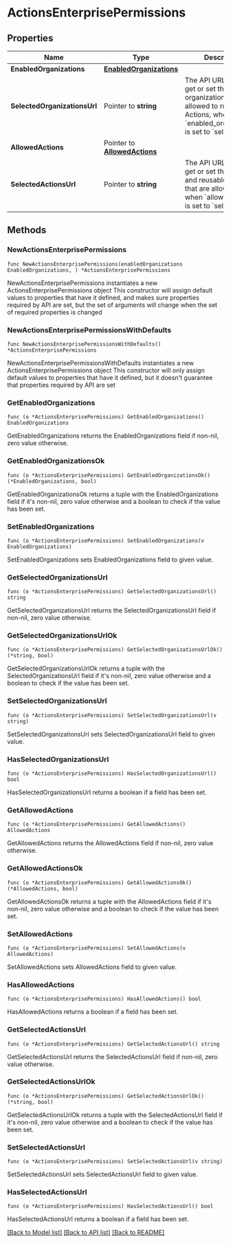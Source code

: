 # ActionsEnterprisePermissions

## Properties

Name | Type | Description | Notes
------------ | ------------- | ------------- | -------------
**EnabledOrganizations** | [**EnabledOrganizations**](EnabledOrganizations.md) |  | 
**SelectedOrganizationsUrl** | Pointer to **string** | The API URL to use to get or set the selected organizations that are allowed to run GitHub Actions, when &#x60;enabled_organizations&#x60; is set to &#x60;selected&#x60;. | [optional] 
**AllowedActions** | Pointer to [**AllowedActions**](AllowedActions.md) |  | [optional] 
**SelectedActionsUrl** | Pointer to **string** | The API URL to use to get or set the actions and reusable workflows that are allowed to run, when &#x60;allowed_actions&#x60; is set to &#x60;selected&#x60;. | [optional] 

## Methods

### NewActionsEnterprisePermissions

`func NewActionsEnterprisePermissions(enabledOrganizations EnabledOrganizations, ) *ActionsEnterprisePermissions`

NewActionsEnterprisePermissions instantiates a new ActionsEnterprisePermissions object
This constructor will assign default values to properties that have it defined,
and makes sure properties required by API are set, but the set of arguments
will change when the set of required properties is changed

### NewActionsEnterprisePermissionsWithDefaults

`func NewActionsEnterprisePermissionsWithDefaults() *ActionsEnterprisePermissions`

NewActionsEnterprisePermissionsWithDefaults instantiates a new ActionsEnterprisePermissions object
This constructor will only assign default values to properties that have it defined,
but it doesn't guarantee that properties required by API are set

### GetEnabledOrganizations

`func (o *ActionsEnterprisePermissions) GetEnabledOrganizations() EnabledOrganizations`

GetEnabledOrganizations returns the EnabledOrganizations field if non-nil, zero value otherwise.

### GetEnabledOrganizationsOk

`func (o *ActionsEnterprisePermissions) GetEnabledOrganizationsOk() (*EnabledOrganizations, bool)`

GetEnabledOrganizationsOk returns a tuple with the EnabledOrganizations field if it's non-nil, zero value otherwise
and a boolean to check if the value has been set.

### SetEnabledOrganizations

`func (o *ActionsEnterprisePermissions) SetEnabledOrganizations(v EnabledOrganizations)`

SetEnabledOrganizations sets EnabledOrganizations field to given value.


### GetSelectedOrganizationsUrl

`func (o *ActionsEnterprisePermissions) GetSelectedOrganizationsUrl() string`

GetSelectedOrganizationsUrl returns the SelectedOrganizationsUrl field if non-nil, zero value otherwise.

### GetSelectedOrganizationsUrlOk

`func (o *ActionsEnterprisePermissions) GetSelectedOrganizationsUrlOk() (*string, bool)`

GetSelectedOrganizationsUrlOk returns a tuple with the SelectedOrganizationsUrl field if it's non-nil, zero value otherwise
and a boolean to check if the value has been set.

### SetSelectedOrganizationsUrl

`func (o *ActionsEnterprisePermissions) SetSelectedOrganizationsUrl(v string)`

SetSelectedOrganizationsUrl sets SelectedOrganizationsUrl field to given value.

### HasSelectedOrganizationsUrl

`func (o *ActionsEnterprisePermissions) HasSelectedOrganizationsUrl() bool`

HasSelectedOrganizationsUrl returns a boolean if a field has been set.

### GetAllowedActions

`func (o *ActionsEnterprisePermissions) GetAllowedActions() AllowedActions`

GetAllowedActions returns the AllowedActions field if non-nil, zero value otherwise.

### GetAllowedActionsOk

`func (o *ActionsEnterprisePermissions) GetAllowedActionsOk() (*AllowedActions, bool)`

GetAllowedActionsOk returns a tuple with the AllowedActions field if it's non-nil, zero value otherwise
and a boolean to check if the value has been set.

### SetAllowedActions

`func (o *ActionsEnterprisePermissions) SetAllowedActions(v AllowedActions)`

SetAllowedActions sets AllowedActions field to given value.

### HasAllowedActions

`func (o *ActionsEnterprisePermissions) HasAllowedActions() bool`

HasAllowedActions returns a boolean if a field has been set.

### GetSelectedActionsUrl

`func (o *ActionsEnterprisePermissions) GetSelectedActionsUrl() string`

GetSelectedActionsUrl returns the SelectedActionsUrl field if non-nil, zero value otherwise.

### GetSelectedActionsUrlOk

`func (o *ActionsEnterprisePermissions) GetSelectedActionsUrlOk() (*string, bool)`

GetSelectedActionsUrlOk returns a tuple with the SelectedActionsUrl field if it's non-nil, zero value otherwise
and a boolean to check if the value has been set.

### SetSelectedActionsUrl

`func (o *ActionsEnterprisePermissions) SetSelectedActionsUrl(v string)`

SetSelectedActionsUrl sets SelectedActionsUrl field to given value.

### HasSelectedActionsUrl

`func (o *ActionsEnterprisePermissions) HasSelectedActionsUrl() bool`

HasSelectedActionsUrl returns a boolean if a field has been set.


[[Back to Model list]](../README.md#documentation-for-models) [[Back to API list]](../README.md#documentation-for-api-endpoints) [[Back to README]](../README.md)


